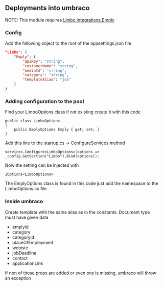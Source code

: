 ﻿## Deployments into umbraco

NOTE: This module requires [Limbo.Integrations.Emply](https://www.nuget.org/packages/Limbo.Integrations.Emply/1.0.0-beta002 "Bacon til Bjerner")

### Config

Add the following object to the root of the appsettings.json file
```json
"Limbo": {
    "Emply": {
        "apiKey": "string",
        "customerName": "string",
        "mediaId": "string",
        "category": "string",
        "templateAlias": "job"
    }
}
```

### Adding configuration to the pool

Find your LimboOptions class if not existing create it with this code
```CSharp
public class LimboOptions
{
    public EmplyOptions Emply { get; set; }
}
```
Add this line to the startup.cs -> ConfigureServices method
```CSharp
services.Configure<LimboOptions>(options => _config.GetSection("Limbo").Bind(options));
```

Now the setting can be injected with
```CSharp
IOptions<LimboOptions>
```
The EmplyOptions class is found in this code just add the namespace to the LimboOptions.cs file

### Inside umbraco

Create template with the same alias as in the constants. Document type must have given data
* emplyId
* category
* categoryId
* placeOfEmpleyment
* webiste
* jobDeadline
* contact
* applicationLink

If non of those props are added or even one is missing, umbraco will throw an exception